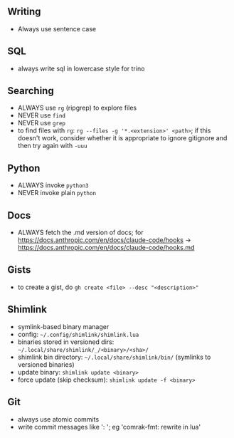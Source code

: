 ## Writing

- Always use sentence case

## SQL

- always write sql in lowercase style for trino

## Searching

- ALWAYS use `rg` (ripgrep) to explore files
- NEVER use `find`
- NEVER use `grep`
- to find files with `rg`: `rg --files -g '*.<extension>' <path>`; if this doesn't work, consider whether it is appropriate to ignore gitignore and then try again with `-uuu`

## Python

- ALWAYS invoke `python3`
- NEVER invoke plain `python`

## Docs

- ALWAYS fetch the .md version of docs; for <https://docs.anthropic.com/en/docs/claude-code/hooks> -\> <https://docs.anthropic.com/en/docs/claude-code/hooks.md>

## Gists

- to create a gist, do `gh create <file> --desc "<description>"`

## Shimlink

- symlink-based binary manager
- config: `~/.config/shimlink/shimlink.lua`
- binaries stored in versioned dirs: `~/.local/share/shimlink/_/<binary>/<sha>/`
- shimlink bin directory: `~/.local/share/shimlink/bin/` (symlinks to versioned binaries)
- update binary: `shimlink update <binary>`
- force update (skip checksum): `shimlink update -f <binary>`

## Git

- always use atomic commits
- write commit messages like '<component>: <action>'; eg 'comrak-fmt: rewrite in lua'